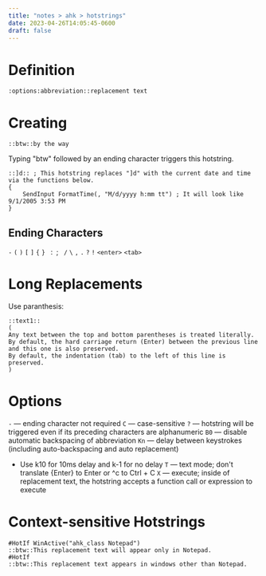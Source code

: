 ```yaml
---
title: "notes > ahk > hotstrings"
date: 2023-04-26T14:05:45-0600
draft: false
---
```

# Definition
```autohotkey
:options:abbreviation::replacement text
```
# Creating
```autohotkey
::btw::by the way
```
Typing "btw" followed by an ending character triggers this hotstring.

```autohotkey
::]d:: ; This hotstring replaces "]d" with the current date and time via the functions below.
{
    SendInput FormatTime(, "M/d/yyyy h:mm tt") ; It will look like 9/1/2005 3:53 PM
}
```

## Ending Characters
`-` `(` `)` `[` `]` `{` `}` ` `:` `;` ` `/` `\` `,` `.` `?` `!` `<enter>` `<tab>`

# Long Replacements
Use paranthesis:
```autohotkey
::text1::
(
Any text between the top and bottom parentheses is treated literally.
By default, the hard carriage return (Enter) between the previous line and this one is also preserved.
By default, the indentation (tab) to the left of this line is preserved.
)
```

# Options
`-` — ending character not required
`C` — case-sensitive
`?` — hotstring will be triggered even if its preceding characters are alphanumeric
`B0` — disable automatic backspacing of abbreviation
`Kn` — delay between keystrokes (including auto-backspacing and auto replacement)
- Use k10 for 10ms delay and k-1 for no delay
`T` — text mode; don't translate {Enter} to Enter or ^c to Ctrl + C
`X` — execute; inside of replacement text, the hotstring accepts a function call or expression to execute

# Context-sensitive Hotstrings
```autohotkey
#HotIf WinActive("ahk_class Notepad")
::btw::This replacement text will appear only in Notepad.
#HotIf
::btw::This replacement text appears in windows other than Notepad.
```
